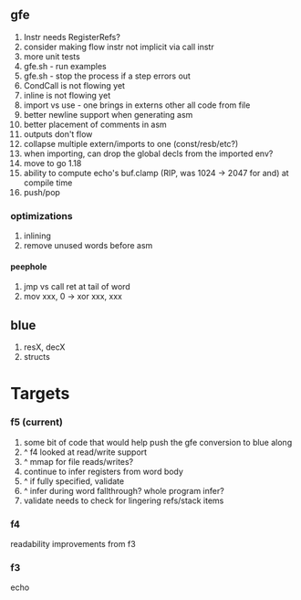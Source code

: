 ## gfe

1. Instr needs RegisterRefs?
1. consider making flow instr not implicit via call instr
1. more unit tests
1. gfe.sh - run examples
1. gfe.sh - stop the process if a step errors out
1. CondCall is not flowing yet
1. inline is not flowing yet
1. import vs use - one brings in externs other all code from file
1. better newline support when generating asm
1. better placement of comments in asm
1. outputs don't flow
1. collapse multiple extern/imports to one (const/resb/etc?) 
1. when importing, can drop the global decls from the imported env?
1. move to go 1.18
1. ability to compute echo's buf.clamp (RIP, was 1024 -> 2047 for and) at compile time
1. push/pop

### optimizations

1. inlining
1. remove unused words before asm

#### peephole

1. jmp vs call ret at tail of word
1. mov xxx, 0 -> xor xxx, xxx

## blue

1. resX, decX
1. structs

# Targets

### f5 (current)

1. some bit of code that would help push the gfe conversion to blue along
1. ^ f4 looked at read/write support
1. ^ mmap for file reads/writes?
1. continue to infer registers from word body
1. ^ if fully specified, validate
1. ^ infer during word fallthrough? whole program infer?
1. validate needs to check for lingering refs/stack items

### f4

readability improvements from f3

### f3

echo
